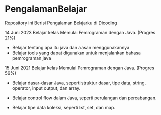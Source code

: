 # PengalamanBelajar
Repository ini Berisi Pengalaman Belajarku di Dicoding

14 Juni 2023
Belajar kelas Memulai Pemrograman dengan Java. (Progres 21%)
  * Belajar tentang apa itu java dan alasan menggunakannya
  * Belajar tools yang dapat digunakan untuk menjalankan bahasa pemrograman java

15 Juni 2021
Belajar kelas Memulai Pemrograman dengan Java. (Progres 56%)

  * Belajar dasar-dasar Java, seperti struktur dasar, tipe data, string, operator, input output, dan array.

  * Belajar control flow dalam Java, seperti perulangan dan percabangan.

  * Belajar tipe data koleksi, seperti list, set, dan map.

